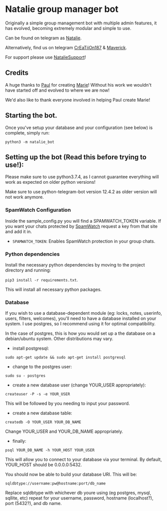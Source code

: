 # Natalie group manager bot
Originally a simple group management bot with multiple admin features, it has evolved, becoming extremely modular and 
simple to use.

Can be found on telegram as [Natalie](https://t.me/Maver_ckBot).

Alternatively, find us on telegram [CrEaTiiOn187](https://t.me/CrEaTiiOn_187) & [Maverick](https://t.me/stillmav).

For support please use [NatalieSupport](https://t.me/NatalieSupport)!

## Credits
A huge thanks to [Paul](https://github.com/PaulSonOfLars) for creating [Marie](https://github.com/PaulSonOfLars/tgbot)!
Without his work we wouldn't have started off and evolved to where we are now!

We'd also like to thank everyone involved in helping Paul create Marie!

## Starting the bot.

Once you've setup your database and your configuration (see below) is complete, simply run:

`python3 -m natalie_bot`


## Setting up the bot (Read this before trying to use!):
Please make sure to use python3.7.4, as I cannot guarantee everything will work as expected on older python versions!

Make sure to use python-telegram-bot version 12.4.2 as older version will not work anymore.

### SpamWatch Configuration

Inside the sample_config.py you will find a SPAMWATCH_TOKEN variable. If you want your chats protected by [SpamWatch](docs.spamwat.ch) request a key
from that site and add it in.

 - `SPAMWATCH_TOKEN`: Enables SpamWatch protection in your group chats.

### Python dependencies

Install the necessary python dependencies by moving to the project directory and running:

`pip3 install -r requirements.txt`.

This will install all necessary python packages.

### Database

If you wish to use a database-dependent module (eg: locks, notes, userinfo, users, filters, welcomes),
you'll need to have a database installed on your system. I use postgres, so I recommend using it for optimal compatibility.

In the case of postgres, this is how you would set up a the database on a debian/ubuntu system. Other distributions may vary.

- install postgresql:

`sudo apt-get update && sudo apt-get install postgresql`

- change to the postgres user:

`sudo su - postgres`

- create a new database user (change YOUR_USER appropriately):

`createuser -P -s -e YOUR_USER`

This will be followed by you needing to input your password.

- create a new database table:

`createdb -O YOUR_USER YOUR_DB_NAME`

Change YOUR_USER and YOUR_DB_NAME appropriately.

- finally:

`psql YOUR_DB_NAME -h YOUR_HOST YOUR_USER`

This will allow you to connect to your database via your terminal.
By default, YOUR_HOST should be 0.0.0.0:5432.

You should now be able to build your database URI. This will be:

`sqldbtype://username:pw@hostname:port/db_name`

Replace sqldbtype with whichever db youre using (eg postgres, mysql, sqllite, etc)
repeat for your username, password, hostname (localhost?), port (5432?), and db name.

